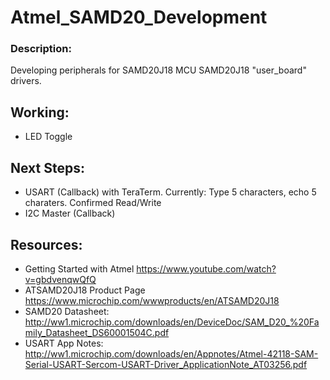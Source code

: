 # Atmel_SAMD20_Development

### Description: 
Developing peripherals for SAMD20J18 MCU 
SAMD20J18 "user_board" drivers.

## Working:
- LED Toggle

## Next Steps:
- USART (Callback) with TeraTerm.
  Currently: Type 5 characters, echo 5 charaters.  Confirmed Read/Write
- I2C Master (Callback)

## Resources:
- Getting Started with Atmel https://www.youtube.com/watch?v=gbdvenqwQfQ
- ATSAMD20J18 Product Page https://www.microchip.com/wwwproducts/en/ATSAMD20J18
- SAMD20 Datasheet: http://ww1.microchip.com/downloads/en/DeviceDoc/SAM_D20_%20Family_Datasheet_DS60001504C.pdf
- USART App Notes: http://ww1.microchip.com/downloads/en/Appnotes/Atmel-42118-SAM-Serial-USART-Sercom-USART-Driver_ApplicationNote_AT03256.pdf


